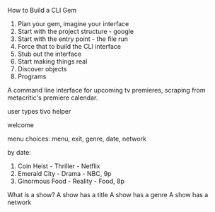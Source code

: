How to Build a CLI Gem

1. Plan your gem, imagine your interface
2. Start with the project structure - google
3. Start with the entry point - the file run
4. Force that to build the CLI interface
5. Stub out the interface
6. Start making things real
7. Discover objects
8. Programs

A command line interface for upcoming tv premieres, scraping from metacritic's premiere calendar.

user types tivo helper

welcome

menu choices: menu, exit, genre, date, network

by date:
1. Coin Heist - Thriller - Netflix
2. Emerald City - Drama - NBC, 9p
3. Ginormous Food - Reality - Food, 8p

What is a show?
A show has a title
A show has a genre
A show has a network
